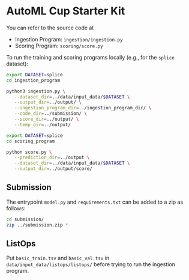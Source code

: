 # AutoML Cup Starter Kit

You can refer to the source code at

-   Ingestion Program: `ingestion/ingestion.py`
-   Scoring Program: `scoring/score.py`

To run the training and scoring programs locally (e.g., for the `splice` dataset):

```sh
export DATASET=splice
cd ingestion_program

python3 ingestion.py \
   --dataset_dir=../data/input_data/$DATASET \
   --output_dir=../output/ \
   --ingestion_program_dir=../ingestion_program_dir/ \
   --code_dir=../submission/ \
   --score_dir=../output/ \
   --temp_dir=../output/
```

```sh
export DATASET=splice
cd scoring_program

python score.py \
   --prediction_dir=../output \
   --dataset_dir=../data/input_data/$DATASET \
   --output_dir=../output/score/
```

## Submission

The entrypoint `model.py` and `requirements.txt` can be added to a zip as follows:

```sh
cd submission/
zip ../submission.zip *
```

## ListOps

Put `basic_train.tsv` and `basic_val.tsv` in `data/input_data/listops/listops/` before trying to run the ingestion program.
